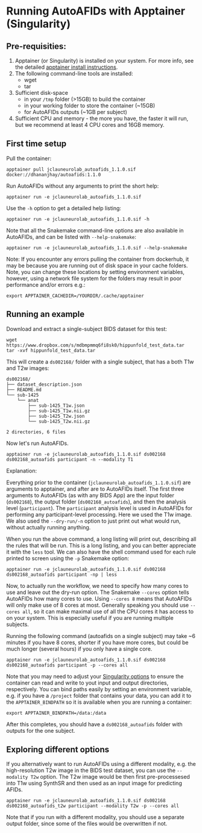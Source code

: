 # Running AutoAFIDs with Apptainer (Singularity)

## Pre-requisities:
 1. Apptainer (or Singularity) is installed on your system. For more info, see the detailed [apptainer install instructions](https://apptainer.org/docs/admin/main/installation.html#install-from-pre-built-packages).
 2. The following command-line tools are installed:
      - wget
      - tar
 3. Sufficient disk-space 
      - in your `/tmp` folder (>15GB) to build the container
      - in your working folder to store the container (~15GB)
      - for AutoAFIDs outputs (~1GB per subject) 
 4. Sufficient CPU and memory - the more you have, the faster it will run, but we recommend at least 4 CPU cores and 16GB memory.


## First time setup

Pull the container:

    apptainer pull jclauneurolab_autoafids_1.1.0.sif docker://dhananjhay/autoafids:1.1.0


Run AutoAFIDs without any arguments to print the short help:

    apptainer run -e jclauneurolab_autoafids_1.1.0.sif 

Use the `-h` option to get a detailed help listing:

    apptainer run -e jclauneurolab_autoafids_1.1.0.sif -h

Note that all the Snakemake command-line options are also available in
AutoAFIDs, and can be listed with `--help-snakemake`:

    apptainer run -e jclauneurolab_autoafids_1.1.0.sif --help-snakemake

Note: If you encounter any errors pulling the container from dockerhub, it may be because you are running 
out of disk space in your cache folders. Note, you can change these locations 
by setting environment variables, however, using a network file system for the folders may result in poor performance and/or errors e.g.:
    
    export APPTAINER_CACHEDIR=/YOURDIR/.cache/apptainer


## Running an example

Download and extract a single-subject BIDS dataset for this test:

    wget https://www.dropbox.com/s/mdbmpmmq6fi8sk0/hippunfold_test_data.tar 
    tar -xvf hippunfold_test_data.tar

This will create a `ds002168/` folder with a single subject, that has a 
both T1w and T2w images:

```
ds002168/
├── dataset_description.json
├── README.md
└── sub-1425
    └── anat
        ├── sub-1425_T1w.json
        ├── sub-1425_T1w.nii.gz
        ├── sub-1425_T2w.json
        └── sub-1425_T2w.nii.gz

2 directories, 6 files
```

Now let's run AutoAFIDs. 

    apptainer run -e jclauneurolab_autoafids_1.1.0.sif ds002168 ds002168_autoafids participant -n --modality T1
Explanation:

Everything prior to the container (`jclauneurolab_autoafids_1.1.0.sif`) are arguments to apptainer, and after are to AutoAFIDs itself. The first three arguments to AutoAFIDs (as with any BIDS App) are the input
folder (`ds002168`), the output folder (`ds002168_autoafids`), and then the analysis level (`participant`). The `participant` analysis 
level is used in AutoAFIDs for performing any
participant-level processing. Here 
we used the T1w image. We also used the `--dry-run/-n`  option to 
just print out what would run, without actually running anything.


When you run the above command, a long listing will print out, describing all the rules that 
will be run. This is a long listing, and you can better appreciate it with the `less` tool. We can
also have the shell command used for each rule printed to screen using the `-p` Snakemake option:

    apptainer run -e jclauneurolab_autoafids_1.1.0.sif ds002168 ds002168_autoafids participant -np | less


Now, to actually run the workflow, we need to specify how many cores to use and leave out
the dry-run option.  The Snakemake `--cores` option tells AutoAFIDs how many cores to use.
 Using `--cores 8` means that AutoAFIDs will only make use of 8 cores at most. Generally speaking 
you should use `--cores all`,  so it can make maximal use of all the CPU cores it has access to on your system. This is especially 
useful if you are running multiple subjects. 

Running the following command (autoafids on a single subject) may take ~6 minutes if you have 8 cores, shorter if you have more 
cores, but could be much longer (several hours) if you only have a single core.


    apptainer run -e jclauneurolab_autoafids_1.1.0.sif ds002168 ds002168_autoafids participant -p --cores all


Note that you may need to adjust your [Singularity options](https://sylabs.io/guides/3.1/user-guide/cli/apptainer_run.html) to ensure the container can read and write to yout input and output directories, respectively. You can bind paths easily by setting an 
environment variable, e.g. if you have a `/project` folder that contains your data, you can add it to the `APPTAINER_BINDPATH` so it is available when you are running a container:

    export APPTAINER_BINDPATH=/data:/data



After this completes, you should have a `ds002168_autoafids` folder with outputs for the one subject.

## Exploring different options

If you alternatively want to run AutoAFIDs using a different modality, e.g. the high-resolution T2w image
in the BIDS test dataset, you can use the `--modality T2w` option. The T2w image would be then first pre-processesed into T1w using SynthSR and then used as an input image for predicting AFIDs.

    apptainer run -e jclauneurolab_autoafids_1.1.0.sif ds002168 ds002168_autoafids_t2w participant --modality T2w -p --cores all

Note that if you run with a different modality, you should use a separate output folder, since some of the files 
would be overwritten if not.



